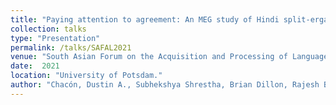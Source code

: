 ```yaml
---
title: "Paying attention to agreement: An MEG study of Hindi split-ergative agreement."
collection: talks
type: "Presentation"
permalink: /talks/SAFAL2021
venue: "South Asian Forum on the Acquisition and Processing of Language 2."
date:  2021
location: "University of Potsdam."
author: "Chacón, Dustin A., Subhekshya Shrestha, Brian Dillon, Rajesh Bhatt, Diogo Almeida, Alec Marantz."
---
```

